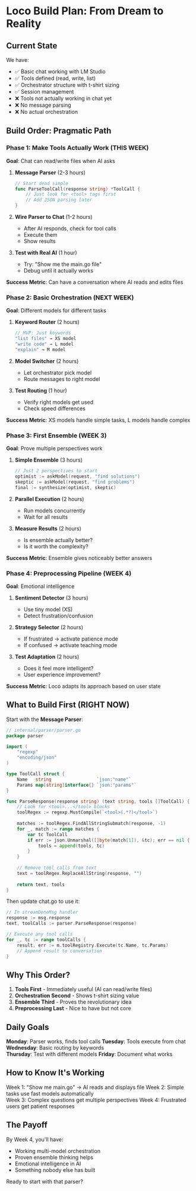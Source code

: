 # Loco Build Plan: From Dream to Reality

## Current State
We have:
- ✅ Basic chat working with LM Studio
- ✅ Tools defined (read, write, list)
- ✅ Orchestrator structure with t-shirt sizing
- ✅ Session management
- ❌ Tools not actually working in chat yet
- ❌ No message parsing
- ❌ No actual orchestration

## Build Order: Pragmatic Path

### Phase 1: Make Tools Actually Work (THIS WEEK)
**Goal**: Chat can read/write files when AI asks

1. **Message Parser** (2-3 hours)
   ```go
   // Start dead simple
   func ParseToolCall(response string) *ToolCall {
       // Just look for <tool> tags first
       // Add JSON parsing later
   }
   ```

2. **Wire Parser to Chat** (1-2 hours)
   - After AI responds, check for tool calls
   - Execute them
   - Show results

3. **Test with Real AI** (1 hour)
   - Try: "Show me the main.go file"
   - Debug until it actually works

**Success Metric**: Can have a conversation where AI reads and edits files

### Phase 2: Basic Orchestration (NEXT WEEK)
**Goal**: Different models for different tasks

1. **Keyword Router** (2 hours)
   ```go
   // MVP: Just keywords
   "list files" → XS model
   "write code" → L model
   "explain" → M model
   ```

2. **Model Switcher** (2 hours)
   - Let orchestrator pick model
   - Route messages to right model

3. **Test Routing** (1 hour)
   - Verify right models get used
   - Check speed differences

**Success Metric**: XS models handle simple tasks, L models handle complex

### Phase 3: First Ensemble (WEEK 3)
**Goal**: Prove multiple perspectives work

1. **Simple Ensemble** (3 hours)
   ```go
   // Just 2 perspectives to start
   optimist := askModel(request, "find solutions")
   skeptic := askModel(request, "find problems")
   final := synthesize(optimist, skeptic)
   ```

2. **Parallel Execution** (2 hours)
   - Run models concurrently
   - Wait for all results

3. **Measure Results** (2 hours)
   - Is ensemble actually better?
   - Is it worth the complexity?

**Success Metric**: Ensemble gives noticeably better answers

### Phase 4: Preprocessing Pipeline (WEEK 4)
**Goal**: Emotional intelligence

1. **Sentiment Detector** (3 hours)
   - Use tiny model (XS)
   - Detect frustration/confusion

2. **Strategy Selector** (2 hours)
   - If frustrated → activate patience mode
   - If confused → activate teaching mode

3. **Test Adaptation** (2 hours)
   - Does it feel more intelligent?
   - User experience improvement?

**Success Metric**: Loco adapts its approach based on user state

## What to Build First (RIGHT NOW)

Start with the **Message Parser**:

```go
// internal/parser/parser.go
package parser

import (
    "regexp"
    "encoding/json"
)

type ToolCall struct {
    Name   string                 `json:"name"`
    Params map[string]interface{} `json:"params"`
}

func ParseResponse(response string) (text string, tools []ToolCall) {
    // Look for <tool>...</tool> blocks
    toolRegex := regexp.MustCompile(`<tool>(.*?)</tool>`)
    
    matches := toolRegex.FindAllStringSubmatch(response, -1)
    for _, match := range matches {
        var tc ToolCall
        if err := json.Unmarshal([]byte(match[1]), &tc); err == nil {
            tools = append(tools, tc)
        }
    }
    
    // Remove tool calls from text
    text = toolRegex.ReplaceAllString(response, "")
    
    return text, tools
}
```

Then update chat.go to use it:

```go
// In streamDoneMsg handler
response := msg.response
text, toolCalls := parser.ParseResponse(response)

// Execute any tool calls
for _, tc := range toolCalls {
    result, err := m.toolRegistry.Execute(tc.Name, tc.Params)
    // Append result to conversation
}
```

## Why This Order?

1. **Tools First** - Immediately useful (AI can read/write files)
2. **Orchestration Second** - Shows t-shirt sizing value
3. **Ensemble Third** - Proves the revolutionary idea
4. **Preprocessing Last** - Nice to have but not core

## Daily Goals

**Monday**: Parser works, finds tool calls
**Tuesday**: Tools execute from chat
**Wednesday**: Basic routing by keywords  
**Thursday**: Test with different models
**Friday**: Document what works

## How to Know It's Working

Week 1: "Show me main.go" → AI reads and displays file
Week 2: Simple tasks use fast models automatically  
Week 3: Complex questions get multiple perspectives
Week 4: Frustrated users get patient responses

## The Payoff

By Week 4, you'll have:
- Working multi-model orchestration
- Proven ensemble thinking helps
- Emotional intelligence in AI
- Something nobody else has built

Ready to start with that parser?